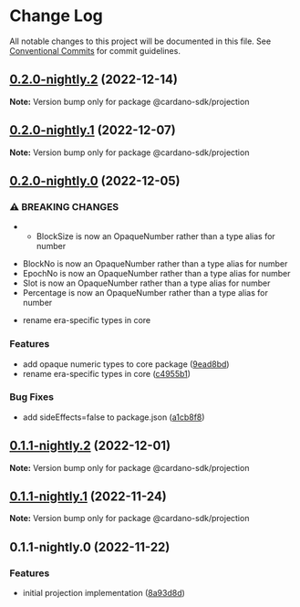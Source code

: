 # Change Log

All notable changes to this project will be documented in this file.
See [Conventional Commits](https://conventionalcommits.org) for commit guidelines.

## [0.2.0-nightly.2](https://github.com/input-output-hk/cardano-js-sdk/compare/@cardano-sdk/projection@0.2.0-nightly.1...@cardano-sdk/projection@0.2.0-nightly.2) (2022-12-14)

**Note:** Version bump only for package @cardano-sdk/projection

## [0.2.0-nightly.1](https://github.com/input-output-hk/cardano-js-sdk/compare/@cardano-sdk/projection@0.2.0-nightly.0...@cardano-sdk/projection@0.2.0-nightly.1) (2022-12-07)

**Note:** Version bump only for package @cardano-sdk/projection

## [0.2.0-nightly.0](https://github.com/input-output-hk/cardano-js-sdk/compare/@cardano-sdk/projection@0.1.1-nightly.2...@cardano-sdk/projection@0.2.0-nightly.0) (2022-12-05)

### ⚠ BREAKING CHANGES

- - BlockSize is now an OpaqueNumber rather than a type alias for number

* BlockNo is now an OpaqueNumber rather than a type alias for number
* EpochNo is now an OpaqueNumber rather than a type alias for number
* Slot is now an OpaqueNumber rather than a type alias for number
* Percentage is now an OpaqueNumber rather than a type alias for number

- rename era-specific types in core

### Features

- add opaque numeric types to core package ([9ead8bd](https://github.com/input-output-hk/cardano-js-sdk/commit/9ead8bdb34b7ffc57c32f9ab18a6c6ca14af3fda))
- rename era-specific types in core ([c4955b1](https://github.com/input-output-hk/cardano-js-sdk/commit/c4955b1f3ae0992bb55b1c1461a1e449be0b6ef2))

### Bug Fixes

- add sideEffects=false to package.json ([a1cb8f8](https://github.com/input-output-hk/cardano-js-sdk/commit/a1cb8f807e8d5947d0c512e0918713ff97d5d48e))

## [0.1.1-nightly.2](https://github.com/input-output-hk/cardano-js-sdk/compare/@cardano-sdk/projection@0.1.1-nightly.1...@cardano-sdk/projection@0.1.1-nightly.2) (2022-12-01)

**Note:** Version bump only for package @cardano-sdk/projection

## [0.1.1-nightly.1](https://github.com/input-output-hk/cardano-js-sdk/compare/@cardano-sdk/projection@0.1.1-nightly.0...@cardano-sdk/projection@0.1.1-nightly.1) (2022-11-24)

**Note:** Version bump only for package @cardano-sdk/projection

## 0.1.1-nightly.0 (2022-11-22)

### Features

- initial projection implementation ([8a93d8d](https://github.com/input-output-hk/cardano-js-sdk/commit/8a93d8d427eb947b6f34566f8a694fcedfe0e59f))
